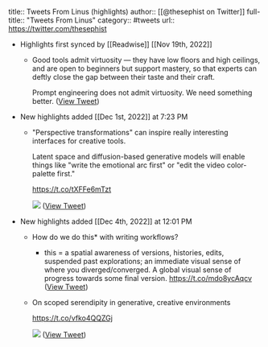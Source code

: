 title:: Tweets From Linus (highlights)
author:: [[@thesephist on Twitter]]
full-title:: "Tweets From Linus"
category:: #tweets
url:: https://twitter.com/thesephist

- Highlights first synced by [[Readwise]] [[Nov 19th, 2022]]
	- Good tools admit virtuosity — they have low floors and high ceilings, and are open to beginners but support mastery, so that experts can deftly close the gap between their taste and their craft.
	  
	  Prompt engineering does not admit virtuosity. We need something better. ([View Tweet](https://twitter.com/thesephist/status/1569957540292608000))
- New highlights added [[Dec 1st, 2022]] at 7:23 PM
	- "Perspective transformations" can inspire really interesting interfaces for creative tools.
	  
	  Latent space and diffusion-based generative models will enable things like "write the emotional arc first" or "edit the video color-palette first."
	  
	  https://t.co/tXFFe6mTzt 
	  
	  ![](https://pbs.twimg.com/media/Fit1Q6zWQAIQWbx.png) ([View Tweet](https://twitter.com/thesephist/status/1598043688478814208))
- New highlights added [[Dec 4th, 2022]] at 12:01 PM
	- How do we do this* with writing workflows?
	  
	  * this = a spatial awareness of versions, histories, edits, suspended past explorations; an immediate visual sense of where you diverged/converged. A global visual sense of progress towards some final version. https://t.co/mdo8ycAqcv ([View Tweet](https://twitter.com/thesephist/status/1599168097721647104))
	- On scoped serendipity in generative, creative environments
	  
	  https://t.co/vfko4QQZGj 
	  
	  ![](https://pbs.twimg.com/media/FiuekB4XoAAt98H.png) ([View Tweet](https://twitter.com/thesephist/status/1598405573099212800))